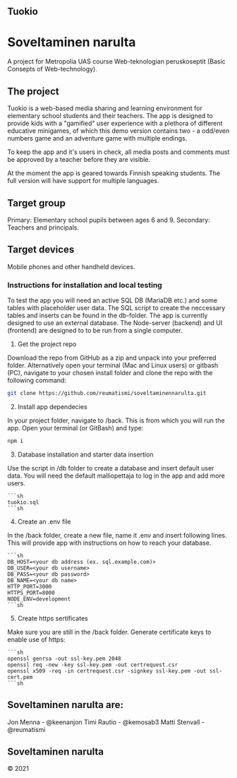 ## Tuokio
# Soveltaminen narulta

A project for Metropolia UAS course Web-teknologian peruskoseptit (Basic Consepts of Web-technology). 

## The project
Tuokio is a web-based media sharing and learning environment for elementary school students
and their teachers. The app is designed to provide kids with a "gamified" user experience
with a plethora of different educative minigames, of which this demo version contains two -
a odd/even numbers game and an adventure game with multiple endings.

To keep the app and it's users in check, all media posts and comments must be approved by
a teacher before they are visible.

At the moment the app is geared towards Finnish speaking students. The full version will
have support for multiple languages.

## Target group
Primary: Elementary school pupils between ages 6 and 9.
Secondary: Teachers and principals.

## Target devices
Mobile phones and other handheld devices.

### Instructions for installation and local testing

To test the app you will need an active SQL DB (MariaDB etc.) and some tables with
placeholder user data. The SQL script to create the neccessary tables and inserts
can be found in the db-folder. The app is currently designed to use an external
database. The Node-server (backend) and UI (frontend) are designed to to be run
from a single computer.

1. Get the project repo

Download the repo from GitHub as a zip and unpack into your preferred folder.
Alternatively open your terminal (Mac and Linux users) or gitbash (PC), navigate to your chosen install folder and
clone the repo with the following command:
   ```sh
   git clone https://github.com/reumatismi/soveltaminennarulta.git
   ```
2. Install app dependecies

In your project folder, navigate to /back. This is from which you will run the app.
Open your terminal (or GitBash) and type:
   ```sh
   npm i
   ```

3. Database installation and starter data insertion

Use the script in /db folder to create a database and insert default user data. You will
need the default malliopettaja to log in the app and add more users.
	
	```sh
	tuokio.sql
	```sh

4. Create an .env file

In the /back folder, create a new file, name it .env and insert following lines. This
will provide app with instructions on how to reach your database.

	```sh
	DB_HOST=<your db address (ex. sql.example.com)>
	DB_USER=<your db username>
	DB_PASS=<your db password>
	DB_NAME=<your db name>
	HTTP_PORT=3000
	HTTPS_PORT=8000
	NODE_ENV=development
	```sh

5. Create https sertificates

Make sure you are still in the /back folder. Generate certificate keys to enable use of https:
	
	```sh
    openssl genrsa -out ssl-key.pem 2048
    openssl req -new -key ssl-key.pem -out certrequest.csr
    openssl x509 -req -in certrequest.csr -signkey ssl-key.pem -out ssl-cert.pem
	```sh

<!-- CONTACT -->
## Soveltaminen narulta are:

Jon Menna - @keenanjon
Timi Rautio - @kemosab3
Matti Stenvall - @reumatismi

<!-- LICENSE -->
## Soveltaminen narulta
[]() &copy; 2021